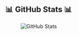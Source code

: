 <div align="center">
  <h2 id="github-stats">📊 GitHub Stats 📊</h2>
  <img src="https://github-readme-stats.vercel.app/api?username=TylerAustInW&amp;show_icons=true&amp;theme=calm_pink" alt="GitHub Stats">
</div>


